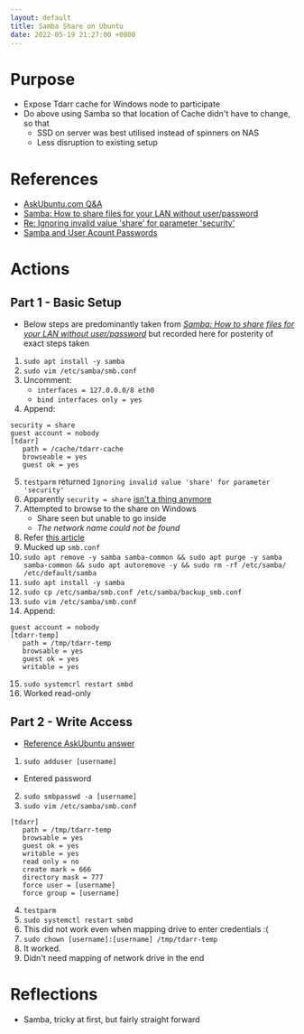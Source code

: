 ```yaml
---
layout: default
title: Samba Share on Ubuntu
date: 2022-05-19 21:27:00 +0800
---
```


# Purpose
- Expose Tdarr cache for Windows node to participate
- Do above using Samba so that location of Cache didn't have to change, so that
  - SSD on server was best utilised instead of spinners on NAS
  - Less disruption to existing setup


# References
- [AskUbuntu.com Q&A](https://askubuntu.com/a/489971)
- [Samba: How to share files for your LAN without user/password](https://www.debuntu.org/samba-how-to-share-files-for-your-lan-without-userpassword/)
- [Re: Ignoring invalid value 'share' for parameter 'security'](https://ubuntuforums.org/showthread.php?t=2336297&s=f0b2ba40bc8586a7a39b953f4bd2f463&p=13541176#post13541176)
- [Samba and User Acount Passwords](https://askubuntu.com/a/153905)

# Actions

## Part 1 - Basic Setup
- Below steps are predominantly taken from *[Samba: How to share files for your LAN without user/password](https://www.debuntu.org/samba-how-to-share-files-for-your-lan-without-userpassword/)* but recorded here for posterity of exact steps taken
1. `sudo apt install -y samba`
2. `sudo vim /etc/samba/smb.conf`
3. Uncomment:
    - `interfaces = 127.0.0.0/8 eth0`
    - `bind interfaces only = yes`
4. Append:
```
security = share
guest account = nobody
[tdarr]
   path = /cache/tdarr-cache
   browseable = yes
   guest ok = yes
```
5. `testparm` returned `Ignoring invalid value 'share' for parameter 'security'`
6. Apparently `security = share` [isn't a thing anymore](https://ubuntuforums.org/showthread.php?t=2336297&s=f0b2ba40bc8586a7a39b953f4bd2f463&p=13541176#post13541176)
7. Attempted to browse to the share on Windows
    - Share seen but unable to go inside
    - *The network name could not be found*
8. Refer [this article](https://www.linuxquestions.org/questions/linux-server-73/samba-test-share-works-but-homes-returns-with-network-name-cannot-be-found-549361/)
9. Mucked up `smb.conf`
10. `sudo apt remove -y samba samba-common && sudo apt purge -y samba samba-common && sudo apt autoremove -y && sudo rm -rf /etc/samba/ /etc/default/samba`
11. `sudo apt install -y samba`
12. `sudo cp /etc/samba/smb.conf /etc/samba/backup_smb.conf`
13. `sudo vim /etc/samba/smb.conf`
14. Append:
```
guest account = nobody
[tdarr-temp]
   path = /tmp/tdarr-temp
   browsable = yes
   guest ok = yes
   writable = yes
```
15. `sudo systemcrl restart smbd`
16. Worked read-only

## Part 2 - Write Access
- [Reference AskUbuntu answer](https://askubuntu.com/a/153905)
1. `sudo adduser [username]`
  - Entered password
2. `sudo smbpasswd -a [username]`
3. `sudo vim /etc/samba/smb.conf`
```
[tdarr]
   path = /tmp/tdarr-temp
   browsable = yes
   guest ok = yes
   writable = yes
   read only = no
   create mark = 666
   directory mask = 777
   force user = [username]
   force group = [username]
```
4. `testparm`
5. `sudo systemctl restart smbd`
6. This did not work even when mapping drive to enter credentials :(
7. `sudo chown [username]:[username] /tmp/tdarr-temp`
8. It worked.
9. Didn't need mapping of network drive in the end

# Reflections
- Samba, tricky at first, but fairly straight forward
